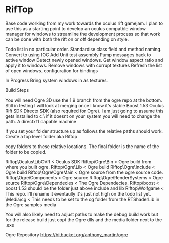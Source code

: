 RifTop
======


Base code working from my work towards the oculus rift gamejam. I plan to use this as a starting point to develop an oculus compatble window manager for windows to streamline the development process so that work can be done with both the rift on or off depending on style.

Todo list in no particular order.
Standardise class field and method naming.
Convert to using IOC
Add Unit test assembly
Pump messages back to active window
Detect newly opened windows.
Get window aspect ratio and apply it to windows.
Remove windows with corrupt textures
Refresh the list of open windows.
configuration for bindings



In Progress
Bring system windows in as textures.

Build Steps

You will need 
Ogre 3D use the 1.9 branch from the ogre repo at the bottom. Still in testing I will look at merging once I know it's stable
Boost 1.53
Oculus Rift SDK
Directx SDK (also required for Ogre). I am just going to assume this gets installed to c:\ if it doesnt on your system you will need to change the path.
A directx11 capable machine

If you set your folder structure up as follows the relative paths should work.
Create a top level folder aka Riftop

copy folders to these relative locations. The final folder is the name of the folder to be copied.

Riftop\Oculus\LibOVR  		< Oculus SDK
Riftop\Ogre\Bin			< Ogre build from where you built ogre.
Riftop\Ogre\Lib			< Ogre build
Riftop\Ogre\Include		< Ogre build
Riftop\Ogre\OgreMain		< Ogre source from the ogre source code.
Riftop\Ogre\Components		< Ogre source
Riftop\Ogre\RenderSystems	< Ogre source
Riftop\Ogre\Dependecies         < The Ogre Dependecies.
Riftop\boost			< boost 1.53 should be the folder just above include and lib
Riftop\Wolfgame			< This repo. I'll rename it eventaully it's just not high on the todo list yet.
\Media\cg			< This needs to be set to the cg folder from the RTShaderLib in the Ogre samples media

You will also likely need to adjust paths to make the debug build work but for the release build just copt the Ogre dlls and the media folder next to the .exe

Ogre Repository
https://bitbucket.org/anthony_martin/ogre
